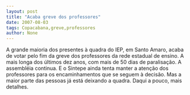 ```yaml
---
layout: post
title: "Acaba greve dos professores"
date: 2007-08-03
tags: Copacabana,greve,professores
author: None
---
```

A grande maioria dos&nbsp;presentes &agrave; quadra do IEP, em Santo Amaro, acaba de votar pelo fim da greve dos professores da rede estadual de ensino. A mais longa dos &uacute;ltimos&nbsp;dez anos, com mais de 50 dias de paralisa&ccedil;&atilde;o.
A assembl&eacute;ia continua. E o Sintepe ainda tenta manter a aten&ccedil;&atilde;o dos professores para os encaminhamentos que se seguem &agrave; decis&atilde;o. Mas a maior parte das pessoas j&aacute; est&aacute; deixando a quadra.
Daqui a pouco, mais detalhes. 